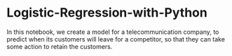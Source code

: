 # Logistic-Regression-with-Python
 In this notebook, we create a model for a telecommunication company, to predict when its customers will leave for a competitor, so that they can take some action to retain the customers.
